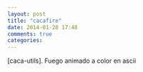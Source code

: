 ```yaml
---
layout: post
title: "cacafire"
date: 2014-01-28 17:48
comments: true
categories: 
---
```

[caca-utils]. Fuego animado a color en ascii

